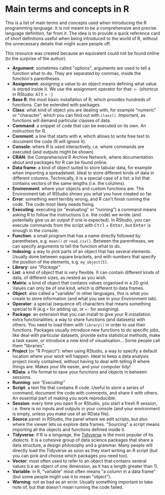 # Main terms and concepts in R

This is a list of main terms and concepts used when introducing the R programming language. It is not meant to be a comprehensive and precise language definition, far from it. The idea is to provide a quick reference card of short definitions useful when being introduced to the world of R, without the unnecessary details that might scare people off.

This resource was created because an equivalent could not be found online (to the surprise of the author).

* **Argument**: sometimes called "options", arguments are used to tell a function what to do. They are separated by commas, inside the function's parentheses.
* **Assignment**: assigning a value to an object means defining what value is stored inside it. We use the assignment operator for that: `<-` (shortcut in RStudio: <kbd>Alt</kbd> + <kbd>-</kbd>)
* **Base R**: the most basic installation of R, which provides hundreds of functions. Can be extended with packages.
* **Class**: what kind of object you are dealing with, for example "numeric" or "character", which you can find out with `class()`. Important, as functions will demand particular classes of data.
* **Command**: a snippet of code that can be executed on its own. An instruction for R.
* **Comment**: a line that starts with `#`, which allows to write free text to document the code (R will ignore it).
* **Console**: where R is used interactively, i.e. where commands are executed (and outputs might be shown).
* **CRAN**: the Comprehensive R Archive Network, where documentation about and packages for R can be found online.
* **Data frame**: a kind of object suited to store tabular data, for example when importing a spreadsheet. Ideal to store different kinds of data in different columns. Technically, it is a special case of a list: a list that contains vectors of the same lengths (i.e. the columns).
* **Environment**: where your objects and custom functions are. The Environment tab of RStudio shows you what you have created so far.
* **Error**: something went terribly wrong, and R can't finish running the code. The code most likely needs fixing.
* **Executing**: executing (or "evaluating" or "running") a command means asking R to follow the instructions (i.e. the code) we wrote (and potentially give us an output if one is expected). In RStudio, you can execute commands from the script with <kbd>Ctrl</kbd> + <kbd>Enter</kbd>, but <kbd>Enter</kbd> is enough in the console.
* **Function**: a small program that has a name directly followed by parentheses, e.g. `mean()` or `read.csv()`. Between the parentheses, we can specify arguments to tell the function what to do.
* **Indexing**: a way to pick parts of an object that has several elements. Usually done between square brackets, and with numbers that specify the position of the elements, e.g. `my_object[5]`.
* **Library**: _see "Package"_
* **List**: a kind of object that is very flexible. It can contain different kinds of data, of different sizes, as nested as you wish.
* **Matrix**: a kind of object that contains values organised in a 2D grid. Values can only be of one kind, which is different to data frames.
* **Object**: also called a "variable" in other languages, this is what you create to store information (and what you see in your Environment tab).
* **Operator**: a special (sequence of) characters that means something special to R (e.g `+` for adding up, or `<-` for assigning).
* **Package**: an extension that you can install to give your R installation extra functionalities; a way to share functions (and datasets) with others. You need to load them with `library()` in order to use their functions. Packages usually introduce new functions to do specific jobs, like deal with particular datasets, provide extra statistical methods, make a task easier, or introduce a new kind of visualisation... Some people call them "libraries".
* **Project** (or "R Project"): when using RStudio, a way to specify a default location where your work will happen. Ideal to keep a data analysis project nicely contained, without having to deal with telling R where things are. Makes your life easier, and your computer tidy!
* **RData**: a file format to save your functions and objects in between sessions.
* **Running**: _see "Executing"_
* **Script**: a text file that contains R code. Useful to store a series of command, document the code with comments, and share it with others. An essential part of making you work reproducible.
* **Session**: every time you open R or RStudio, you start a fresh R session, i.e. there is no inputs and outputs in your console (and your environment is empty, unless you make use of an RData file).
* **Source** panel: in RStudio, the panel where we edit scripts, but also where the viewer lets us explore data frames. "Sourcing" a script means importing all the objects and functions defined inside it.
* **Tidyverse**: if R is a _language_, the [Tidyverse](https://www.tidyverse.org/) is the most popular of its _dialects_. It is a cohesive group of data science packages that share a data structure, a design philosophy and a grammar. Many people will directly load the Tidyverse as soon as they start writing an R script (but you can pick and choose which packages you need too).
* **Vector**: most often used to refer to an object that contains several values (i.e an object of one dimension, as it has a length greater than 1).
* **Variable**: in R, "variable" most often means "a column in a data frame" (but some people might use it to mean "object").
* **Warning**: not as bad as an error. Usually something important to take note of, but that doesn't mean running the code failed.
